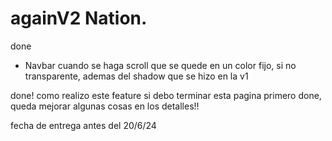 # againV2 Nation.

<!-- - Queda pendiente el landing page aun --> done

- Navbar cuando se haga scroll que se quede en un color fijo, si no transparente, ademas del shadow que se hizo en la v1
<!-- - Hacer un post con proyectos que se vienen (feature 2 o 1) {
  para esto pienso en hacer tarjetas o cuadrados! tipo table pricing de algun servicio pero con tres proyectos pendientes, los cuales serian
  - galeria de imagenes
  - pagina de mis carros favoritos
  - eccomerce ? no estoy seguro aun
    } --> done!

<!-- - Tener links hacia una pagina o mas (al menos) ?  --> como realizo este feature si debo terminar esta pagina primero

<!-- - Footer hecho desde 0  --> done, queda mejorar algunas cosas en los detalles!!

fecha de entrega antes del 20/6/24
